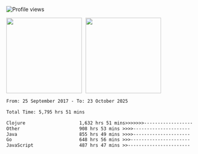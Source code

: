 ![Profile views](https://komarev.com/ghpvc/?username=liuchong)

<!-- ![GitHub stats](https://github-readme-stats.vercel.app/api?username=liuchong&show_icons=true) -->

<div style="display: flex; gap: 10px; align-items: center;">
  <img style="height: 200px;" src="https://github-readme-stats.vercel.app/api?username=liuchong&show_icons=true" />
  <img style="height: 200px;" src="https://github-readme-stats.vercel.app/api/top-langs/?username=liuchong&size_weight=0.5&count_weight=0.5&langs_count=6&hide=css,lua,html&layout=compact" />
</div>

<!-- <img src="https://cr-skills-chart-widget.azurewebsites.net/api/api?username=liuchong&skills=Java,JavaScript,Python,Go,Rust,Zig&show-other-skills=true"/> -->

<!--START_SECTION:waka-->

```txt
From: 25 September 2017 - To: 23 October 2025

Total Time: 5,795 hrs 51 mins

Clojure                    1,632 hrs 51 mins>>>>>>>------------------   28.17 %
Other                      908 hrs 53 mins >>>>---------------------   15.68 %
Java                       855 hrs 49 mins >>>>---------------------   14.77 %
Go                         648 hrs 56 mins >>>----------------------   11.20 %
JavaScript                 487 hrs 47 mins >>-----------------------   08.42 %
```

<!--END_SECTION:waka-->
